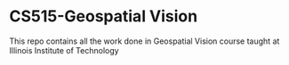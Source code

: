 # CS515-Geospatial Vision
This repo contains all the work done in Geospatial Vision course taught at Illinois Institute of Technology
